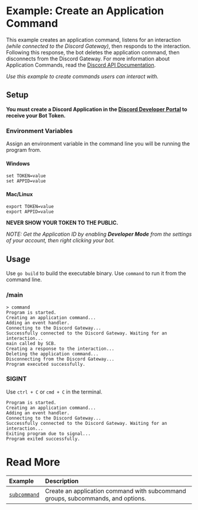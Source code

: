 # Example: Create an Application Command

This example creates an application command, listens for an interaction _(while connected to the Discord Gateway)_, then responds to the interaction. Following this response, the bot deletes the application command, then disconnects from the Discord Gateway. For more information about Application Commands, read the [Discord API Documentation](https://discord.com/developers/docs/interactions/application-commands#application-commands).

_Use this example to create commands users can interact with._


## Setup

**You must create a Discord Application in the [Discord Developer Portal](https://discord.com/developers/docs/getting-started#creating-an-app) to receive your Bot Token.** 

### Environment Variables

Assign an environment variable in the command line you will be running the program from.

#### Windows

```
set TOKEN=value
set APPID=value
```

#### Mac/Linux

```
export TOKEN=value
export APPID=value
``` 

**NEVER SHOW YOUR TOKEN TO THE PUBLIC.**

_NOTE: Get the Application ID by enabling **Developer Mode** from the settings of your account, then right clicking your bot._

## Usage

Use `go build` to build the executable binary. Use `command` to run it from the command line.

### /main

```
> command
Program is started.
Creating an application command...
Adding an event handler.
Connecting to the Discord Gateway...
Successfully connected to the Discord Gateway. Waiting for an interaction...
main called by SCB.
Creating a response to the interaction...
Deleting the application command...
Disconnecting from the Discord Gateway...
Program executed successfully.
```

### SIGINT

Use `ctrl + C` or `cmd + C` in the terminal.

```
Program is started.
Creating an application command...
Adding an event handler.
Connecting to the Discord Gateway...
Successfully connected to the Discord Gateway. Waiting for an interaction...
Exiting program due to signal...
Program exited successfully.
```

# Read More

| Example                                        | Description                                                                     |
| :--------------------------------------------- | :------------------------------------------------------------------------------ |
| [`subcommand`](/_examples/command/subcommand/) | Create an application command with subcommand groups, subcommands, and options. |
